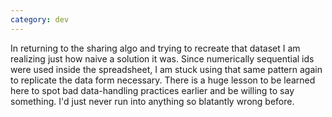 ```yaml
---
category: dev
---
```

 In returning to the sharing algo and trying to recreate that dataset I am realizing just how naive a solution it was. Since numerically sequential ids were used inside the spreadsheet, I am stuck using that same pattern again to replicate the data form necessary. There is a huge lesson to be learned here to spot bad data-handling practices earlier and be willing to say something. I'd just never run into anything so blatantly wrong before.